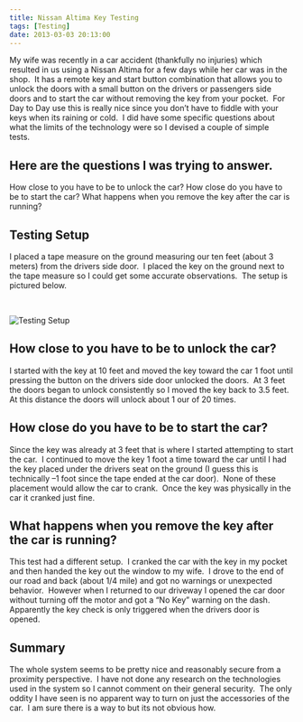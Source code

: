 ```yaml
---
title: Nissan Altima Key Testing
tags: [Testing]
date: 2013-03-03 20:13:00
---
```


My wife was recently in a car accident (thankfully no injuries) which resulted in us using a Nissan Altima for a few days while her car was in the shop.&nbsp; It has a remote key and start button combination that allows you to unlock the doors with a small button on the drivers or passengers side doors and to start the car without removing the key from your pocket.&nbsp; For Day to Day use this is really nice since you don’t have to fiddle with your keys when its raining or cold.&nbsp; I did have some specific questions about what the limits of the technology were so I devised a couple of simple tests.&nbsp;

## Here are the questions I was trying to answer.&nbsp;

How close to you have to be to unlock the car? 
How close do you have to be to start the car? 
What happens when you remove the key after the car is running?

## Testing Setup

I placed a tape measure on the ground measuring our ten feet (about 3 meters) from the drivers side door.&nbsp; I placed the key on the ground next to the tape measure so I could get some accurate observations.&nbsp; The setup is pictured below.

&nbsp;

![Testing Setup](/content/images/2013/Nissan-Altima-Key-Testing/TestingSetup.jpg)

## How close to you have to be to unlock the car?

I started with the key at 10 feet and moved the key toward the car 1 foot until pressing the button on the drivers side door unlocked the doors.&nbsp; At 3 feet the doors began to unlock consistently so I moved the key back to 3.5 feet.&nbsp; At this distance the doors will unlock about 1 our of 20 times.&nbsp;

## How close do you have to be to start the car?

Since the key was already at 3 feet that is where I started attempting to start the car.&nbsp; I continued to move the key 1 foot a time toward the car until I had the key placed under the drivers seat on the ground (I guess this is technically –1 foot since the tape ended at the car door).&nbsp; None of these placement would allow the car to crank.&nbsp; Once the key was physically in the car it cranked just fine.&nbsp;

## What happens when you remove the key after the car is running?

This test had a different setup.&nbsp; I cranked the car with the key in my pocket and then handed the key out the window to my wife.&nbsp; I drove to the end of our road and back (about 1/4 mile) and got no warnings or unexpected behavior.&nbsp; However when I returned to our driveway I opened the car door without turning off the motor and got a “No Key” warning on the dash.&nbsp; Apparently the key check is only triggered when the drivers door is opened.&nbsp;

## Summary

The whole system seems to be pretty nice and reasonably secure from a proximity perspective.&nbsp; I have not done any research on the technologies used in the system so I cannot comment on their general security.&nbsp; The only oddity I have seen is no apparent way to turn on just the accessories of the car.&nbsp; I am sure there is a way to but its not obvious how.